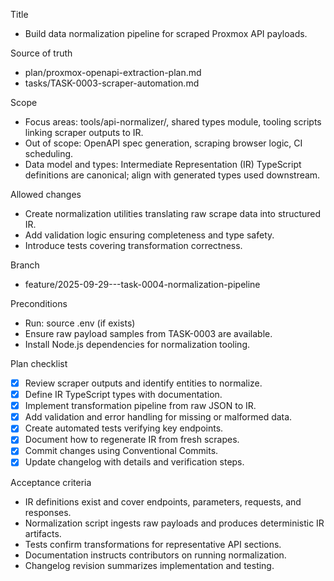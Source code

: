 Title
- Build data normalization pipeline for scraped Proxmox API payloads.

Source of truth
- plan/proxmox-openapi-extraction-plan.md
- tasks/TASK-0003-scraper-automation.md

Scope
- Focus areas: tools/api-normalizer/, shared types module, tooling scripts linking scraper outputs to IR.
- Out of scope: OpenAPI spec generation, scraping browser logic, CI scheduling.
- Data model and types: Intermediate Representation (IR) TypeScript definitions are canonical; align with generated types used downstream.

Allowed changes
- Create normalization utilities translating raw scrape data into structured IR.
- Add validation logic ensuring completeness and type safety.
- Introduce tests covering transformation correctness.

Branch
- feature/2025-09-29---task-0004-normalization-pipeline

Preconditions
- Run: source .env (if exists)
- Ensure raw payload samples from TASK-0003 are available.
- Install Node.js dependencies for normalization tooling.

Plan checklist
- [x] Review scraper outputs and identify entities to normalize.
- [x] Define IR TypeScript types with documentation.
- [x] Implement transformation pipeline from raw JSON to IR.
- [x] Add validation and error handling for missing or malformed data.
- [x] Create automated tests verifying key endpoints.
- [x] Document how to regenerate IR from fresh scrapes.
- [x] Commit changes using Conventional Commits.
- [x] Update changelog with details and verification steps.

Acceptance criteria
- IR definitions exist and cover endpoints, parameters, requests, and responses.
- Normalization script ingests raw payloads and produces deterministic IR artifacts.
- Tests confirm transformations for representative API sections.
- Documentation instructs contributors on running normalization.
- Changelog revision summarizes implementation and testing.
